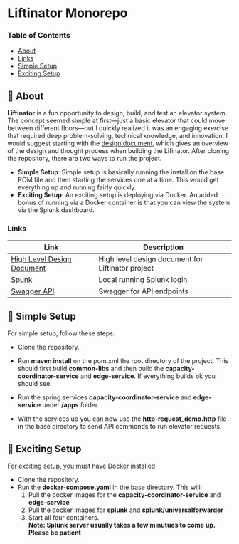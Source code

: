 # Liftinator Monorepo


### Table of Contents
- [About](#-about)
- [Links](#links)
- [Simple Setup](#-simple-setup)
- [Exciting Setup](#api)

## 🚀 About

**Liftinator** is a fun opportunity to design, build, and test an elevator system. The concept seemed simple at first—just a basic elevator that could move between different floors—but I quickly realized it was an engaging exercise that required deep problem-solving, technical knowledge, and innovation. I would suggest starting with the [design document](), which gives an overview of the design and thought process when building the Lifinator. After cloning the repository, there are two ways to run the project.

- **Simple Setup**: Simple setup is basically running the install on the base POM file and then starting the services one at a time. This would get everything up and running fairly quickly.
- **Exciting Setup**: An exciting setup is deploying via Docker. An added bonus of running via a Docker container is that you can view the system via the Splunk dashboard.

### Links <a name="links"></a>

| Link                           | Description                                       |
|--------------------------------|---------------------------------------------------|
| [High Level Design Document]() | High level design document for Liftinator project |
| [Spunk]()                      | Local running Splunk login                        |
| [Swagger API]()                | Swagger for API endpoints                         |

## 📝 Simple Setup
For simple setup, follow these steps:

* Clone the repository.
* Run **maven install** on the pom.xml the root directory of the project. This should first build **common-libs** and then build the **capacity-coordinator-service** and **edge-service**. If everything builds ok you should see:

* Run the spring services **capacity-coordinator-service** and **edge-service**  under **/apps** folder.
* With the services up you can now use the **http-request_demo.http** file in the base directory to send API commonds to run elevator requests.

## 📝 Exciting Setup
For exciting setup, you must have Docker installed.
* Clone the repository.
* Run the **docker-compose.yaml** in the base directory. This will:
    1. Pull the docker images for the **capacity-coordinator-service** and **edge-service**
    2. Pull the docker images for **splunk** and **splunk/universalforwarder**
    3. Start all four containers. <br>
    **Note: Splunk server usually takes a few minutues to come up. Please be patient** 


